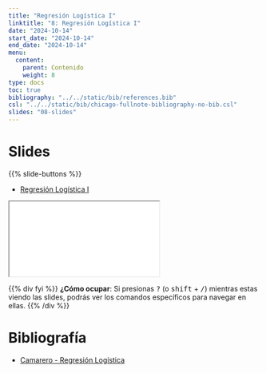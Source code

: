 ```yaml
---
title: "Regresión Logística I"
linktitle: "8: Regresión Logística I"
date: "2024-10-14"
start_date: "2024-10-14"
end_date: "2024-10-14"
menu:
  content:
    parent: Contenido
    weight: 8
type: docs
toc: true
bibliography: "../../static/bib/references.bib"
csl: "../../static/bib/chicago-fullnote-bibliography-no-bib.csl"
slides: "08-slides"
---
```


# Slides

{{% slide-buttons %}}

<ul class="nav nav-tabs" id="slide-tabs" role="tablist">
<li class="nav-item">
<a class="nav-link active" id="regresión-logística-i-tab" data-toggle="tab" href="#regresión-logística-i" role="tab" aria-controls="regresión-logística-i" aria-selected="true">Regresión Logística I</a>
</li>
</ul>

<div id="slide-tabs" class="tab-content">

<div id="regresión-logística-i" class="tab-pane fade show active" role="tabpanel" aria-labelledby="regresión-logística-i-tab">

<div class="embed-responsive embed-responsive-16by9">

<iframe class="embed-responsive-item" src="/slides/08-slides.html#0">
</iframe>

</div>

</div>

</div>

{{% div fyi %}}
**¿Cómo ocupar**: Si presionas <kbd>?</kbd> (o <kbd>shift</kbd> + <kbd>/</kbd>) mientras estas viendo las slides, podrás ver los comandos específicos para navegar en ellas.
{{% /div %}}

# Bibliografía

- [Camarero - Regresión Logística](../bib/Camarero_rlb.pdf/)
